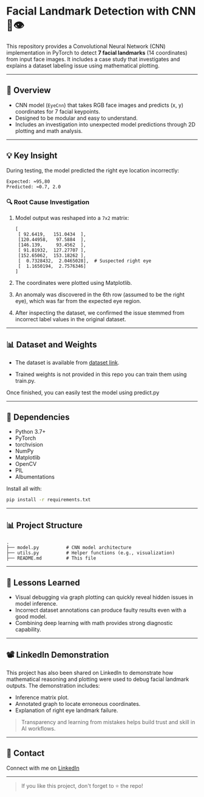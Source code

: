 # Facial Landmark Detection with CNN 🧠👁️

This repository provides a Convolutional Neural Network (CNN) implementation in PyTorch to detect **7 facial landmarks** (14 coordinates) from input face images. It includes a case study that investigates and explains a dataset labeling issue using mathematical plotting.

---

## 🚀 Overview

* CNN model (`EyeCnn`) that takes RGB face images and predicts (x, y) coordinates for 7 facial keypoints.
* Designed to be modular and easy to understand.
* Includes an investigation into unexpected model predictions through 2D plotting and math analysis.

---

## 💡 Key Insight

During testing, the model predicted the right eye location incorrectly:

```
Expected: ≈95,80 
Predicted: ≈0.7, 2.0
```

### 🔍 Root Cause Investigation

1. Model output was reshaped into a `7x2` matrix:

   ```
   [
    [ 92.6419,   151.0434  ],
    [120.44958,   97.5884  ],
    [146.139,     93.4562  ],
    [ 91.81932,  127.27707 ],
    [152.65062,  153.18262 ],
    [  0.7328432,  2.0465028],  # Suspected right eye
    [  1.1650194,  2.7576346]
   ]
   ```
2. The coordinates were plotted using Matplotlib.
3. An anomaly was discovered in the 6th row (assumed to be the right eye), which was far from the expected eye region.
4. After inspecting the dataset, we confirmed the issue stemmed from incorrect label values in the original dataset.

---

## 📊 Dataset and Weights


* The dataset is available from [dataset link](https://mmlab.ie.cuhk.edu.hk/projects/TCDCN.html).

* Trained weights is not provided in this repo you can train them using train.py.

Once finished, you can easily test the model using predict.py

---

## 🚚 Dependencies

* Python 3.7+
* PyTorch
* torchvision
* NumPy
* Matplotlib
* OpenCV
* PIL
* Albumentations

Install all with:

```bash
pip install -r requirements.txt
```

---

## 📊 Project Structure

```
.
├── model.py          # CNN model architecture
├── utils.py          # Helper functions (e.g., visualization)
├── README.md         # This file
```

---

## 🧠 Lessons Learned

* Visual debugging via graph plotting can quickly reveal hidden issues in model inference.
* Incorrect dataset annotations can produce faulty results even with a good model.
* Combining deep learning with math provides strong diagnostic capability.

---

## 📽️ LinkedIn Demonstration

This project has also been shared on LinkedIn to demonstrate how mathematical reasoning and plotting were used to debug facial landmark outputs. The demonstration includes:

* Inference matrix plot.
* Annotated graph to locate erroneous coordinates.
* Explanation of right eye landmark failure.

> Transparency and learning from mistakes helps build trust and skill in AI workflows.

---

## 💬 Contact

Connect with me on [LinkedIn](https://www.linkedin.com/in/ashwanth-kk-267151341/)


---

> If you like this project, don't forget to ⭐ the repo!

